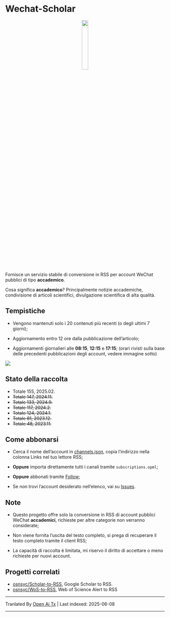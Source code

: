 # Wechat-Scholar

<div align=center>
<img src="https://raw.githubusercontent.com/osnsyc/Wechat-Scholar/refs/heads/main/doc/logo.png" width="20%" height="20%">
</div>

Fornisce un servizio stabile di conversione in RSS per account WeChat pubblici di tipo **accademico**.

Cosa significa **accademico**? Principalmente notizie accademiche, condivisione di articoli scientifici, divulgazione scientifica di alta qualità.

## Tempistiche

- Vengono mantenuti solo i 20 contenuti più recenti (o degli ultimi 7 giorni);

- Aggiornamento entro 12 ore dalla pubblicazione dell’articolo;

- Aggiornamenti giornalieri alle **08:15**, **12:15** e **17:15**; (orari rivisti sulla base delle precedenti pubblicazioni degli account, vedere immagine sotto)

![](https://raw.githubusercontent.com/osnsyc/Wechat-Scholar/main/doc/push_time.png)

## Stato della raccolta

- Totale 155, 2025.02.
- ~~Totale 147, 2024.11.~~
- ~~Totale 133, 2024.9.~~
- ~~Totale 117, 2024.2.~~
- ~~Totale 124, 2024.1.~~
- ~~Totale 81, 2023.12.~~
- ~~Totale 48, 2023.11.~~

## Come abbonarsi

- Cerca il nome dell’account in [channels.json](https://raw.githubusercontent.com/osnsyc/Wechat-Scholar/main/channels.json), copia l’indirizzo nella colonna Links nel tuo lettore RSS;

- **Oppure** importa direttamente tutti i canali tramite `subscriptions.opml`;

- **Oppure** abbonati tramite [Follow](https://app.follow.is/list/71378259800441856);

- Se non trovi l’account desiderato nell’elenco, vai su [Issues](https://github.com/osnsyc/Wechat-Scholar/issues).


## Note

- Questo progetto offre solo la conversione in RSS di account pubblici WeChat **accademici**, richieste per altre categorie non verranno considerate;

- Non viene fornita l’uscita del testo completo, si prega di recuperare il testo completo tramite il client RSS;

- La capacità di raccolta è limitata, mi riservo il diritto di accettare o meno richieste per nuovi account.

## Progetti correlati

- [osnsyc/Scholar-to-RSS](https://github.com/osnsyc/Scholar-to-RSS), Google Scholar to RSS.
- [osnsyc/WoS-to-RSS](https://github.com/osnsyc/WoS-to-RSS), Web of Science Alert to RSS

---

Tranlated By [Open Ai Tx](https://github.com/OpenAiTx/OpenAiTx) | Last indexed: 2025-06-08

---